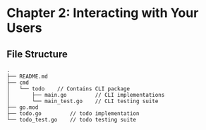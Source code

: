 # Chapter 2: Interacting with Your Users

## File Structure
```
.
├── README.md
├── cmd             
│   └── todo    // Contains CLI package
│       ├── main.go         // CLI implementations
│       └── main_test.go    // CLI testing suite
├── go.mod
├── todo.go         // todo implementation
└── todo_test.go    // todo testing suite
```


